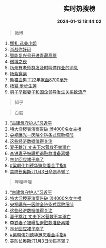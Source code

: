 <div align="center"><h2>实时热搜榜</h2><h4>2024-01-13 18:44:02</h4></div>

> 微博  

1. [娜扎 选美小姐](https://s.weibo.com/weibo?q=%E5%A8%9C%E6%89%8E%20%E9%80%89%E7%BE%8E%E5%B0%8F%E5%A7%90&t=31&band_rank=1&Refer=top)<br />
2. [肖战你好闪](https://s.weibo.com/weibo?q=%23%E8%82%96%E6%88%98%E4%BD%A0%E5%A5%BD%E9%97%AA%23&t=31&band_rank=2&Refer=top)<br />
3. [智能复兴号开进青藏高原](https://s.weibo.com/weibo?q=%23%E6%99%BA%E8%83%BD%E5%A4%8D%E5%85%B4%E5%8F%B7%E5%BC%80%E8%BF%9B%E9%9D%92%E8%97%8F%E9%AB%98%E5%8E%9F%23&t=31&band_rank=3&Refer=top)<br />
4. [微博之夜](https://s.weibo.com/weibo?q=%E5%BE%AE%E5%8D%9A%E4%B9%8B%E5%A4%9C&t=31&band_rank=4&Refer=top)<br />
5. [杭州有老师群发及时叫停作业的消息](https://s.weibo.com/weibo?q=%23%E6%9D%AD%E5%B7%9E%E6%9C%89%E8%80%81%E5%B8%88%E7%BE%A4%E5%8F%91%E5%8F%8A%E6%97%B6%E5%8F%AB%E5%81%9C%E4%BD%9C%E4%B8%9A%E7%9A%84%E6%B6%88%E6%81%AF%23&t=31&band_rank=5&Refer=top)<br />
6. [杨紫穿紫](https://s.weibo.com/weibo?q=%23%E6%9D%A8%E7%B4%AB%E7%A9%BF%E7%B4%AB%23&t=31&band_rank=6&Refer=top)<br />
7. [熊猫血男子22年献血8700毫升](https://s.weibo.com/weibo?q=%23%E7%86%8A%E7%8C%AB%E8%A1%80%E7%94%B7%E5%AD%9022%E5%B9%B4%E7%8C%AE%E8%A1%808700%E6%AF%AB%E5%8D%87%23&t=31&band_rank=7&Refer=top)<br />
8. [杨幂 步步生莲](https://s.weibo.com/weibo?q=%E6%9D%A8%E5%B9%82%20%E6%AD%A5%E6%AD%A5%E7%94%9F%E8%8E%B2&t=31&band_rank=8&Refer=top)<br />
9. [男子举报妻子和国企领导发生关系致流产](https://s.weibo.com/weibo?q=%23%E7%94%B7%E5%AD%90%E4%B8%BE%E6%8A%A5%E5%A6%BB%E5%AD%90%E5%92%8C%E5%9B%BD%E4%BC%81%E9%A2%86%E5%AF%BC%E5%8F%91%E7%94%9F%E5%85%B3%E7%B3%BB%E8%87%B4%E6%B5%81%E4%BA%A7%23&t=31&band_rank=9&Refer=top)<br />

> 知乎  


> 百度  

1. [“古建筑守护人”习近平](https://www.baidu.com/s?wd=%E2%80%9C%E5%8F%A4%E5%BB%BA%E7%AD%91%E5%AE%88%E6%8A%A4%E4%BA%BA%E2%80%9D%E4%B9%A0%E8%BF%91%E5%B9%B3&sa=fyb_news&rsv_dl=fyb_news)<br />
2. [特大淫秽表演案告破 涉4000名女主播](https://www.baidu.com/s?wd=%E7%89%B9%E5%A4%A7%E6%B7%AB%E7%A7%BD%E8%A1%A8%E6%BC%94%E6%A1%88%E5%91%8A%E7%A0%B4+%E6%B6%894000%E5%90%8D%E5%A5%B3%E4%B8%BB%E6%92%AD&sa=fyb_news&rsv_dl=fyb_news)<br />
3. [央视曝光一医院全链条式腐败细节](https://www.baidu.com/s?wd=%E5%A4%AE%E8%A7%86%E6%9B%9D%E5%85%89%E4%B8%80%E5%8C%BB%E9%99%A2%E5%85%A8%E9%93%BE%E6%9D%A1%E5%BC%8F%E8%85%90%E8%B4%A5%E7%BB%86%E8%8A%82&sa=fyb_news&rsv_dl=fyb_news)<br />
4. [这些经济数据值得关注](https://www.baidu.com/s?wd=%E8%BF%99%E4%BA%9B%E7%BB%8F%E6%B5%8E%E6%95%B0%E6%8D%AE%E5%80%BC%E5%BE%97%E5%85%B3%E6%B3%A8&sa=fyb_news&rsv_dl=fyb_news)<br />
5. [妻子跳江 丈夫下水营救不幸溺亡](https://www.baidu.com/s?wd=%E5%A6%BB%E5%AD%90%E8%B7%B3%E6%B1%9F+%E4%B8%88%E5%A4%AB%E4%B8%8B%E6%B0%B4%E8%90%A5%E6%95%91%E4%B8%8D%E5%B9%B8%E6%BA%BA%E4%BA%A1&sa=fyb_news&rsv_dl=fyb_news)<br />
6. [李铁妻子被曝拒退赃款准备离婚](https://www.baidu.com/s?wd=%E6%9D%8E%E9%93%81%E5%A6%BB%E5%AD%90%E8%A2%AB%E6%9B%9D%E6%8B%92%E9%80%80%E8%B5%83%E6%AC%BE%E5%87%86%E5%A4%87%E7%A6%BB%E5%A9%9A&sa=fyb_news&rsv_dl=fyb_news)<br />
7. [林允回应裙子崩了](https://www.baidu.com/s?wd=%E6%9E%97%E5%85%81%E5%9B%9E%E5%BA%94%E8%A3%99%E5%AD%90%E5%B4%A9%E4%BA%86&sa=fyb_news&rsv_dl=fyb_news)<br />
8. [#梁朝伟刘德华邀您看金手指#](https://www.baidu.com/s?wd=%23%E6%A2%81%E6%9C%9D%E4%BC%9F%E5%88%98%E5%BE%B7%E5%8D%8E%E9%82%80%E6%82%A8%E7%9C%8B%E9%87%91%E6%89%8B%E6%8C%87%23&sa=fyb_news&rsv_dl=fyb_news)<br />
9. [美防长奥斯汀1月3日命殒基辅？](https://www.baidu.com/s?wd=%E7%BE%8E%E9%98%B2%E9%95%BF%E5%A5%A5%E6%96%AF%E6%B1%801%E6%9C%883%E6%97%A5%E5%91%BD%E6%AE%92%E5%9F%BA%E8%BE%85%EF%BC%9F&sa=fyb_news&rsv_dl=fyb_news)<br />

> 哔哩哔哩  

1. [“古建筑守护人”习近平](https://www.baidu.com/s?wd=%E2%80%9C%E5%8F%A4%E5%BB%BA%E7%AD%91%E5%AE%88%E6%8A%A4%E4%BA%BA%E2%80%9D%E4%B9%A0%E8%BF%91%E5%B9%B3&sa=fyb_news&rsv_dl=fyb_news)<br />
2. [特大淫秽表演案告破 涉4000名女主播](https://www.baidu.com/s?wd=%E7%89%B9%E5%A4%A7%E6%B7%AB%E7%A7%BD%E8%A1%A8%E6%BC%94%E6%A1%88%E5%91%8A%E7%A0%B4+%E6%B6%894000%E5%90%8D%E5%A5%B3%E4%B8%BB%E6%92%AD&sa=fyb_news&rsv_dl=fyb_news)<br />
3. [央视曝光一医院全链条式腐败细节](https://www.baidu.com/s?wd=%E5%A4%AE%E8%A7%86%E6%9B%9D%E5%85%89%E4%B8%80%E5%8C%BB%E9%99%A2%E5%85%A8%E9%93%BE%E6%9D%A1%E5%BC%8F%E8%85%90%E8%B4%A5%E7%BB%86%E8%8A%82&sa=fyb_news&rsv_dl=fyb_news)<br />
4. [这些经济数据值得关注](https://www.baidu.com/s?wd=%E8%BF%99%E4%BA%9B%E7%BB%8F%E6%B5%8E%E6%95%B0%E6%8D%AE%E5%80%BC%E5%BE%97%E5%85%B3%E6%B3%A8&sa=fyb_news&rsv_dl=fyb_news)<br />
5. [妻子跳江 丈夫下水营救不幸溺亡](https://www.baidu.com/s?wd=%E5%A6%BB%E5%AD%90%E8%B7%B3%E6%B1%9F+%E4%B8%88%E5%A4%AB%E4%B8%8B%E6%B0%B4%E8%90%A5%E6%95%91%E4%B8%8D%E5%B9%B8%E6%BA%BA%E4%BA%A1&sa=fyb_news&rsv_dl=fyb_news)<br />
6. [李铁妻子被曝拒退赃款准备离婚](https://www.baidu.com/s?wd=%E6%9D%8E%E9%93%81%E5%A6%BB%E5%AD%90%E8%A2%AB%E6%9B%9D%E6%8B%92%E9%80%80%E8%B5%83%E6%AC%BE%E5%87%86%E5%A4%87%E7%A6%BB%E5%A9%9A&sa=fyb_news&rsv_dl=fyb_news)<br />
7. [林允回应裙子崩了](https://www.baidu.com/s?wd=%E6%9E%97%E5%85%81%E5%9B%9E%E5%BA%94%E8%A3%99%E5%AD%90%E5%B4%A9%E4%BA%86&sa=fyb_news&rsv_dl=fyb_news)<br />
8. [#梁朝伟刘德华邀您看金手指#](https://www.baidu.com/s?wd=%23%E6%A2%81%E6%9C%9D%E4%BC%9F%E5%88%98%E5%BE%B7%E5%8D%8E%E9%82%80%E6%82%A8%E7%9C%8B%E9%87%91%E6%89%8B%E6%8C%87%23&sa=fyb_news&rsv_dl=fyb_news)<br />
9. [美防长奥斯汀1月3日命殒基辅？](https://www.baidu.com/s?wd=%E7%BE%8E%E9%98%B2%E9%95%BF%E5%A5%A5%E6%96%AF%E6%B1%801%E6%9C%883%E6%97%A5%E5%91%BD%E6%AE%92%E5%9F%BA%E8%BE%85%EF%BC%9F&sa=fyb_news&rsv_dl=fyb_news)<br />
